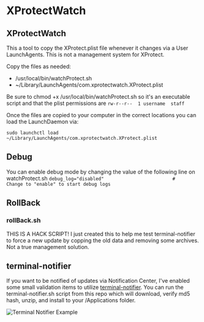 XProtectWatch
=============

XProtectWatch
-------------
This a tool to copy the XProtect.plist file whenever it changes via a User LaunchAgents.  This is not a management system for XProtect.

Copy the files as needed:

*	/usr/local/bin/watchProtect.sh
*	~/Library/LaunchAgents/com.xprotectwatch.XProtect.plist

Be sure to chmod +x /usr/local/bin/watchProtect.sh so it's an executable script and that the plist permissions are ```rw-r--r--  1 username  staff```

Once the files are copied to your computer in the correct locations you can load the LaunchDaemon via:

```sudo launchctl load ~/Library/LaunchAgents/com.xprotectwatch.XProtect.plist```

Debug
-----
You can enable debug mode by changing the value of the following line on watchProtect.sh
```debug_log="disabled"							#	Change to "enable" to start debug logs```

RollBack
--------
### rollBack.sh ###
THIS IS A HACK SCRIPT!  I just created this to help me test terminal-notifier to force a new update by copping the old data and removing some archives.  Not a true management solution.

terminal-notifier
-----------------
If you want to be notified of updates via Notification Center, I've enabled some small validation items to utilize [terminal-notifier][terminal-notifier].  You can run the terminal-notifier.sh script from this repo which will download, verify md5 hash, unzip, and install to your /Applications folder.

![Terminal Notifier Example](http://f.cl.ly/items/0U2X3o2U1F0i2g172l1Y/XProtectWatch-Notification.png "Terminal Notifier Example") 

[terminal-notifier]: https://github.com/alloy/terminal-notifier